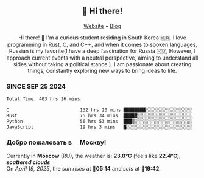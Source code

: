 <h2 align="center">👋 Hi there!</h2>
<p align="center">
  <a href="https://urdekcah.ru">Website</a> •
  <a href="https://urdekcah.blog">Blog</a>
</p>

<p align="center">
  Hi there! 👋 I'm a curious student residing in South Korea 🇰🇷. I love programming in Rust, C, and C++, and when it comes to spoken languages, Russian is my favorite(I have a deep fascination for Russia 🇷🇺, However, I approach current events with a neutral perspective, aiming to understand all sides without taking a political stance.). I am passionate about creating things, constantly exploring new ways to bring ideas to life.
</p>

### SINCE SEP 25 2024
<!--START_SECTION:waka-->
<!--LAST_WAKA_UPDATE:2025-04-17 18:09:20-->
```txt
Total Time: 403 hrs 26 mins

C                          132 hrs 20 mins ████████░░░░░░░░░░░░░░░░░   31.91 %
Rust                       75 hrs 34 mins  ████▓░░░░░░░░░░░░░░░░░░░░   18.22 %
Python                     56 hrs 53 mins  ███▒░░░░░░░░░░░░░░░░░░░░░   13.72 %
JavaScript                 19 hrs 3 mins   █░░░░░░░░░░░░░░░░░░░░░░░░   04.59 %
```
<!--END_SECTION:waka-->

<h3>Добро пожаловать в <img src="https://cdn-icons-png.flaticon.com/512/197/197408.png" width="13"/> Москву!</h3>

<!--START_SECTION:weather:moscow-->
<!--LAST_WEATHER_UPDATE:2025-04-19 09:06:42-->
Currently in **Moscow** (RU), the weather is: **23.0°C** (feels like **22.4°C**), ***scattered clouds***<br/>
On *April 19, 2025*, the *sun rises* at 🌅**05:14** and *sets* at 🌇**19:42**.
<!--END_SECTION:weather-->
